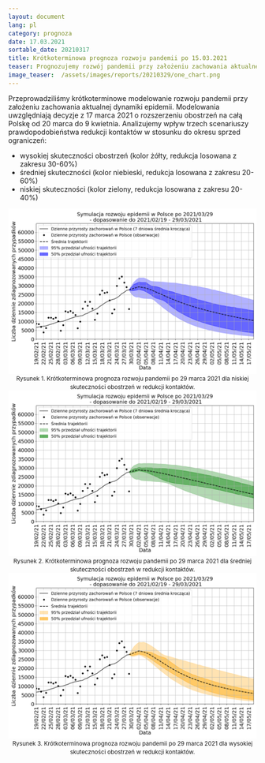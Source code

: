 ```yaml
---
layout: document
lang: pl
category: prognoza
date: 17.03.2021
sortable_date: 20210317
title: Krótkoterminowa prognoza rozwoju pandemii po 15.03.2021 
teaser: Prognozujemy rozwój pandemii przy założeniu zachowania aktualnej dynamiki epidemii. 
image_teaser:  /assets/images/reports/20210329/one_chart.png
---
```


Przeprowadziliśmy krótkoterminowe modelowanie rozwoju pandemii przy założeniu zachowania aktualnej dynamiki epidemii. 
Modelowania uwzględniają decyzje z 17 marca 2021 o rozszerzeniu obostrzeń na całą Polskę od 20 marca do 9 kwietnia.
Analizujemy wpływ trzech scenariuszy prawdopodobieństwa redukcji kontaktów w stosunku do okresu sprzed ograniczeń:

- wysokiej skuteczności obostrzeń (kolor żółty, redukcja losowana z zakresu 30-60%)
- średniej skuteczności (kolor niebieski, redukcja losowana z zakresu 20-60%)  
- niskiej skuteczności (kolor zielony, redukcja losowana z zakresu 20-40%)

<div style="text-align: center" class="row 80%">
    <span class="image fit">
        <img src="/assets/images/reports/20210329/scenario_PL-b-fitting-different-fresh-fixed-mixed-green-legend_blue_mult1.5x_v2_False_2021_03_29_year_end_PL.png" style="display: block; margin: 0 auto;"/>
    </span>
    <small>Rysunek 1. Krótkoterminowa prognoza rozwoju pandemii po 29 marca 2021 dla niskiej skuteczności obostrzeń w redukcji kontaktów.</small>
</div>

<div style="text-align: center" class="row 80%">
    <span class="image fit">
        <img src="/assets/images/reports/20210329/scenario_PL-b-fitting-different-fresh-fixed-mixed-green-legend_mult1.5x_v2_False_2021_03_29_year_end_PL.png" style="display: block; margin: 0 auto;"/>
    </span>
    <small>Rysunek 2. Krótkoterminowa prognoza rozwoju pandemii po 29 marca 2021 dla średniej skuteczności obostrzeń w redukcji kontaktów.</small>
</div>


<div style="text-align: center" class="row 80%">
    <span class="image fit">
        <img src="/assets/images/reports/20210329/scenario_PL-b-fitting-different-fresh-fixed-mixed-green-legend_lower_mult1.5x_v2_False_2021_03_29_year_end_PL.png" style="display: block; margin: 0 auto;"/>
    </span>
    <small>Rysunek 3. Krótkoterminowa prognoza rozwoju pandemii po 29 marca 2021 dla wysokiej skuteczności obostrzeń w redukcji kontaktów.</small>
</div>